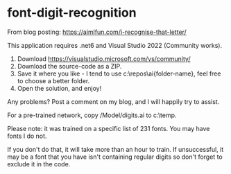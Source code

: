 # font-digit-recognition
From blog posting: https://aimlfun.com/i-recognise-that-letter/

This application requires .net6 and Visual Studio 2022 (Community works).

1. Download https://visualstudio.microsoft.com/vs/community/
2. Download the source-code as a ZIP. 
3. Save it where you like - I tend to use c:\repos\ai\{folder-name}, feel free to choose a better folder.
4. Open the solution, and enjoy!

Any problems? Post a comment on my blog, and I will happily try to assist.

For a pre-trained network, copy /Model/digits.ai to c:\temp.

Please note: it was trained on a specific list of 231 fonts. You may have fonts I do not.

If you don't do that, it will take more than an hour to train. If unsuccessful, it may be a font that you have isn't containing regular digits so don't forget to exclude it in the code.
